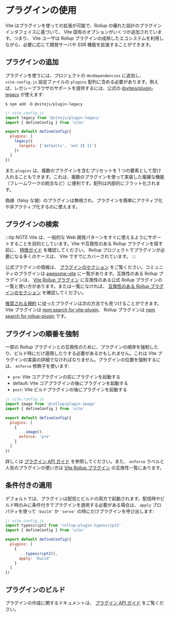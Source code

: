 # プラグインの使用

Vite はプラグインを使っての拡張が可能で、Rollup の優れた設計のプラグインインタフェイスに基づいて、 Vite 固有のオプションがいくつか追加されています。つまり、 Vite ユーザは Rollup プラグインの成熟したエコシステムを利用しながら、必要に応じて開発サーバや SSR 機能を拡張することができます。

## プラグインの追加

プラグインを使うには、プロジェクトの `devDependencies` に追加し、 `vite.config.js` 設定ファイルの `plugins` 配列に含める必要があります。例えば、レガシーブラウザのサポートを提供するには、公式の [@vitejs/plugin-legacy](https://github.com/vitejs/vite/tree/main/packages/plugin-legacy) が使えます:

```
$ npm add -D @vitejs/plugin-legacy
```

```js
// vite.config.js
import legacy from '@vitejs/plugin-legacy'
import { defineConfig } from 'vite'

export default defineConfig({
  plugins: [
    legacy({
      targets: ['defaults', 'not IE 11']
    })
  ]
})
```

また `plugins` は、複数のプラグインを含むプリセットを 1 つの要素として受け入れることもできます。これは、複数のプラグインを使って実装した複雑な機能（フレームワークの統合など）に便利です。配列は内部的にフラット化されます。

偽値（falsy な値）のプラグインは無視され、プラグインを簡単にアクティブ化や非アクティブ化するのに使えます。

## プラグインの検索

:::tip NOTE
Vite は、一般的な Web 開発パターンをすぐに使えるようにサポートすることを目的としています。Vite や互換性のある Rollup プラグインを探す前に、 [特徴ガイド](../guide/features) を確認してください。 Rollup プロジェクトでプラグインが必要になる多くのケースは、 Vite ですでにカバーされています。
:::

公式プラグインの情報は、 [プラグインのセクション](../plugins/) をご覧ください。コミュニティのプラグインは [awesome-vite](https://github.com/vitejs/awesome-vite#plugins) に一覧があります。互換性のある Rollup プラグインは、 [Vite Rollup プラグイン](https://vite-rollup-plugins.patak.dev) に互換性のある公式 Rollup プラグインの一覧と使い方があります。または一覧になければ、 [互換性のある Rollup プラグインのセクション](../guide/api-plugin#rollup-プラグインの互換性) を確認してください。

[推奨される規約](./api-plugin#規約) に従ったプラグインは次の方法でも見つけることができます。 Vite プラグインは [npm search for vite-plugin](https://www.npmjs.com/search?q=vite-plugin&ranking=popularity)、 Rollup プラグインは [npm search for rollup-plugin](https://www.npmjs.com/search?q=rollup-plugin&ranking=popularity) です。

## プラグインの順番を強制

一部の Rollup プラグインとの互換性のために、プラグインの順序を強制したり、ビルド時にだけ適用したりする必要があるかもしれません。これは Vite プラグインの実装の詳細でなければなりません。プラグインの位置を強制するには、 `enforce` 修飾子を使います:

- `pre`: Vite コアプラグインの前にプラグインを起動する
- default: Vite コアプラグインの後にプラグインを起動する
- `post`: Vite ビルドプラグインの後にプラグインを起動する

```js
// vite.config.js
import image from '@rollup/plugin-image'
import { defineConfig } from 'vite'

export default defineConfig({
  plugins: [
    {
      ...image(),
      enforce: 'pre'
    }
  ]
})
```

詳しくは [プラグイン API ガイド](./api-plugin#プラグインの順序) を参照してください。また、 `enforce` ラベルと人気のプラグインの使い方は [Vite Rollup プラグイン](https://vite-rollup-plugins.patak.dev) の互換性一覧にあります。

## 条件付きの適用

デフォルトでは、プラグインは配信とビルドの両方で起動されます。配信時やビルド時のみに条件付きでプラグインを適用する必要がある場合は、 `apply` プロパティを使って `'build'` か `'serve'` の時にだけプラグインを呼び出します:

```js
// vite.config.js
import typescript2 from 'rollup-plugin-typescript2'
import { defineConfig } from 'vite'

export default defineConfig({
  plugins: [
    {
      ...typescript2(),
      apply: 'build'
    }
  ]
})
```

## プラグインのビルド

プラグインの作成に関するドキュメントは、 [プラグイン API ガイド](./api-plugin) をご覧ください。
